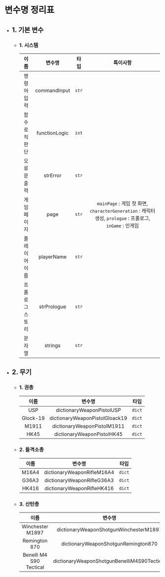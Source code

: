 # 변수명 정리표

* ## 1. 기본 변수
    - ### 1. 시스템
      | 이름 | 변수명 | 타입 | 특이사항 |
      | :---: | :---: | :---: | :---: |
      | 명령어 입력 | commandInput | `str` | |
      | 함수 로직 판단 | functionLogic | `int` | |
      | 오류문 출력 | strError | `str` | |
      | 게임 페이지 | page | `str` | `mainPage` : 게임 첫 화면,  `characterGeneration` : 캐릭터 생성, `prologue` : 프롤로그, `inGame` : 인게임 |
      | 플레이어 이름 | playerName | `str` | |
      | 프롤로그 스토리 | strPrologue | `str` | |
      | 문자열 | strings | `str` | |
      
* ## 2. 무기
    - ### 1. 권총
      | 이름 | 변수명 | 타입 |
      | :---: | :---: | :---: |
      | USP | dictionaryWeaponPistolUSP | `dict` |
      | Glock-19 | dictionaryWeaponPistolGloack19 | `dict` |
      | M1911 | dictionaryWeaponPistolM1911 | `dict` |
      | HK45 | dictionaryWeaponPistolHK45 | `dict` |
    - ### 2. 돌격소총
      | 이름 | 변수명 | 타입 |
      | :---: | :---: | :---: |
      | M16A4 | dictionaryWeaponRifleM16A4 | `dict` |
      | G36A3 | dictionaryWeaponRifleG36A3 | `dict` |
      | HK416 | dictionaryWeaponRifleHK416 | `dict` |
    - ### 3. 산탄총
      | 이름 | 변수명 | 타입 |
      | :---: | :---: | :---: |
      | Winchester M1897 | dictionaryWeaponShotgunWinchesterM1897 | `dict` |
      | Remington 870 | dictionaryWeaponShotgunRemington870 | `dict` |
      | Benelli M4 S90 Tectical	 | dictionaryWeaponShotgunBenelliM4S90Tectical | `dict` |
